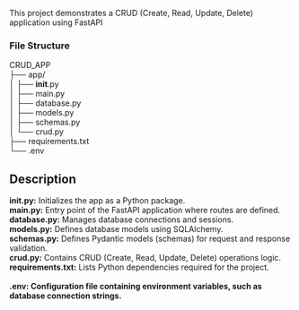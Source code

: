 This project demonstrates a CRUD (Create, Read, Update, Delete) application using FastAPI 

<h3>File Structure</h3>

CRUD_APP <br>
├── app/ <br>
│   ├── __init__.py<br>
│   ├── main.py<br>
│   ├── database.py<br>
│   ├── models.py<br>
│   ├── schemas.py<br>
│   └── crud.py<br>
├── requirements.txt<br>
└── .env<br>

<h2>Description</h2>
<b>init.py:</b> Initializes the app as a Python package.<br>
<b>main.py:</b> Entry point of the FastAPI application where routes are defined.<br>
<b>database.py:</b> Manages database connections and sessions.<br>
<b>models.py:</b> Defines database models using SQLAlchemy.<br>
<b>schemas.py:</b> Defines Pydantic models (schemas) for request and response validation.<br>
<b>crud.py:</b> Contains CRUD (Create, Read, Update, Delete) operations logic.<br>
<b>requirements.txt:</b> Lists Python dependencies required for the project.<br>
<b><br>
<b>.env:</b> Configuration file containing environment variables, such as database connection strings.<br>
